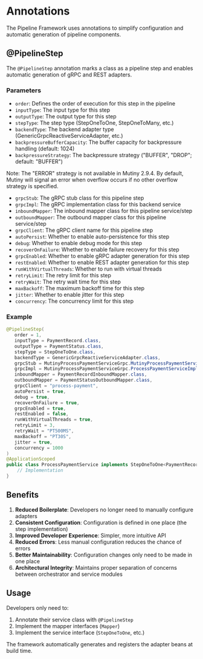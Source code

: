 # Annotations

The Pipeline Framework uses annotations to simplify configuration and automatic generation of pipeline components.

## @PipelineStep

The `@PipelineStep` annotation marks a class as a pipeline step and enables automatic generation of gRPC and REST adapters.

### Parameters

- `order`: Defines the order of execution for this step in the pipeline
- `inputType`: The input type for this step
- `outputType`: The output type for this step
- `stepType`: The step type (StepOneToOne, StepOneToMany, etc.)
- `backendType`: The backend adapter type (GenericGrpcReactiveServiceAdapter, etc.)
- `backpressureBufferCapacity`: The buffer capacity for backpressure handling (default: 1024)
- `backpressureStrategy`: The backpressure strategy ("BUFFER", "DROP"; default: "BUFFER")

Note: The "ERROR" strategy is not available in Mutiny 2.9.4. By default, Mutiny will signal an error when overflow occurs if no other overflow strategy is specified.
- `grpcStub`: The gRPC stub class for this pipeline step
- `grpcImpl`: The gRPC implementation class for this backend service
- `inboundMapper`: The inbound mapper class for this pipeline service/step
- `outboundMapper`: The outbound mapper class for this pipeline service/step
- `grpcClient`: The gRPC client name for this pipeline step
- `autoPersist`: Whether to enable auto-persistence for this step
- `debug`: Whether to enable debug mode for this step
- `recoverOnFailure`: Whether to enable failure recovery for this step
- `grpcEnabled`: Whether to enable gRPC adapter generation for this step
- `restEnabled`: Whether to enable REST adapter generation for this step
- `runWithVirtualThreads`: Whether to run with virtual threads
- `retryLimit`: The retry limit for this step
- `retryWait`: The retry wait time for this step
- `maxBackoff`: The maximum backoff time for this step
- `jitter`: Whether to enable jitter for this step
- `concurrency`: The concurrency limit for this step

### Example

```java
@PipelineStep(
   order = 1,
   inputType = PaymentRecord.class,
   outputType = PaymentStatus.class,
   stepType = StepOneToOne.class,
   backendType = GenericGrpcReactiveServiceAdapter.class,
   grpcStub = MutinyProcessPaymentServiceGrpc.MutinyProcessPaymentServiceStub.class,
   grpcImpl = MutinyProcessPaymentServiceGrpc.ProcessPaymentServiceImplBase.class,
   inboundMapper = PaymentRecordInboundMapper.class,
   outboundMapper = PaymentStatusOutboundMapper.class,
   grpcClient = "process-payment",
   autoPersist = true,
   debug = true,
   recoverOnFailure = true,
   grpcEnabled = true,
   restEnabled = false,
   runWithVirtualThreads = true,
   retryLimit = 3,
   retryWait = "PT500MS",
   maxBackoff = "PT30S",
   jitter = true,
   concurrency = 1000
)
@ApplicationScoped
public class ProcessPaymentService implements StepOneToOne<PaymentRecord, PaymentStatus> {
    // Implementation
}
```

## Benefits

1. **Reduced Boilerplate**: Developers no longer need to manually configure adapters
2. **Consistent Configuration**: Configuration is defined in one place (the step implementation)
3. **Improved Developer Experience**: Simpler, more intuitive API
4. **Reduced Errors**: Less manual configuration reduces the chance of errors
5. **Better Maintainability**: Configuration changes only need to be made in one place
6. **Architectural Integrity**: Maintains proper separation of concerns between orchestrator and service modules

## Usage

Developers only need to:

1. Annotate their service class with `@PipelineStep`
3. Implement the mapper interfaces (`Mapper`)
4. Implement the service interface (`StepOneToOne`, etc.)

The framework automatically generates and registers the adapter beans at build time.
